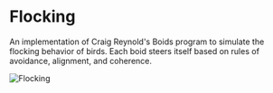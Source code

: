 # Flocking
An implementation of Craig Reynold's Boids program to simulate the flocking behavior of birds. Each boid steers itself based on rules of avoidance, alignment, and coherence.

![Flocking](Flocking.gif)
